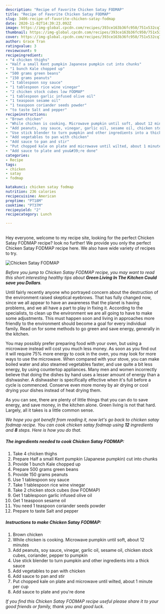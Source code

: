 ```yaml
---
description: "Recipe of Favorite Chicken Satay FODMAP"
title: "Recipe of Favorite Chicken Satay FODMAP"
slug: 3406-recipe-of-favorite-chicken-satay-fodmap
date: 2020-11-02T14:39:23.092Z
image: https://img-global.cpcdn.com/recipes/393ce163b36fc950/751x532cq70/chicken-satay-fodmap-recipe-main-photo.jpg
thumbnail: https://img-global.cpcdn.com/recipes/393ce163b36fc950/751x532cq70/chicken-satay-fodmap-recipe-main-photo.jpg
cover: https://img-global.cpcdn.com/recipes/393ce163b36fc950/751x532cq70/chicken-satay-fodmap-recipe-main-photo.jpg
author: Grace Tran
ratingvalue: 3
reviewcount: 9
recipeingredient:
- "4 chicken thighs"
- "Half a small Kent pumpkin Japanese pumpkin cut into chunks"
- "1 bunch Kale chopped up"
- "500 grams green beans"
- "150 grams peanuts"
- "1 tablespoon soy sauce"
- "1 tablespoon rice wine vinegar"
- "2 chicken stock cubes low FODMAP"
- "1 tablespoon garlic infused olive oil"
- "1 teaspoon sesame oil"
- "1 teaspoon coriander seeds powder"
- "to taste Salt and pepper"
recipeinstructions:
- "Brown chicken"
- "While chicken is cooking. Microwave pumpkin until soft, about 12 minutes"
- "Add peanuts, soy sauce, vinegar, garlic oil, sesame oil, chicken stock cubes, coriander, pepper to pumpkin"
- "Use stick blender to turn pumpkin and other ingredients into a thick sauce"
- "Add vegetables to pan with chicken"
- "Add sauce to pan and stir"
- "Put chopped kale on plate and microwave until wilted, about 1 minute per cup"
- "Add sauce to plate and you&#39;re done"
categories:
- Recipe
tags:
- chicken
- satay
- fodmap

katakunci: chicken satay fodmap 
nutrition: 236 calories
recipecuisine: American
preptime: "PT18M"
cooktime: "PT37M"
recipeyield: "2"
recipecategory: Lunch

---
```

<br>
Hey everyone, welcome to my recipe site, looking for the perfect Chicken Satay FODMAP recipe? look no further! We provide you only the perfect Chicken Satay FODMAP recipe here. We also have wide variety of recipes to try.
<br>


![Chicken Satay FODMAP](https://img-global.cpcdn.com/recipes/393ce163b36fc950/751x532cq70/chicken-satay-fodmap-recipe-main-photo.jpg)

<i>Before you jump to Chicken Satay FODMAP recipe, you may want to read this short interesting healthy tips about 
<strong>Green Living In The Kitchen Could save you Dollars</strong>.</i>
</br>

Until fairly recently anyone who portrayed concern about the destruction of the environment raised skeptical eyebrows. That has fully changed now, since we all appear to have an awareness that the planet is having problems, and we all have a part to play in fixing it. According to the specialists, to clean up the environment we are all going to have to make some adjustments. This must happen soon and living in approaches more friendly to the environment should become a goal for every individual family. Read on for some methods to go green and save energy, generally in the kitchen.

You may possibly prefer preparing food with your oven, but using a microwave instead will cost you much less money. As soon as you find out it will require 75% more energy to cook in the oven, you may look for more ways to use the microwave. When compared with your stove, you can make boiled water and also steamed vegetables faster, and use quite a bit less energy, by using countertop appliances. Many men and women incorrectly believe that doing the dishes by hand uses a lesser amount of energy than a dishwasher. A dishwasher is specifically effective when it's full before a cycle is commenced. Conserve even more money by air drying or cool drying your dishes instead of heat drying them.

As you can see, there are plenty of little things that you can do to save energy, and save money, in the kitchen alone. Green living is not that hard. Largely, all it takes is a little common sense.


<i>We hope you got benefit from reading it, now let's go back to chicken satay fodmap recipe. You can cook chicken satay fodmap using <strong>12</strong> ingredients and <strong>8</strong> steps. Here is how you do that.
</i>

##### The ingredients needed to cook Chicken Satay FODMAP:

1. Take 4 chicken thighs
1. Prepare Half a small Kent pumpkin (Japanese pumpkin) cut into chunks
1. Provide 1 bunch Kale chopped up
1. Prepare 500 grams green beans
1. Provide 150 grams peanuts
1. Use 1 tablespoon soy sauce
1. Take 1 tablespoon rice wine vinegar
1. Take 2 chicken stock cubes (low FODMAP)
1. Get 1 tablespoon garlic infused olive oil
1. Get 1 teaspoon sesame oil
1. You need 1 teaspoon coriander seeds powder
1. Prepare to taste Salt and pepper


##### Instructions to make Chicken Satay FODMAP:

1. Brown chicken
1. While chicken is cooking. Microwave pumpkin until soft, about 12 minutes
1. Add peanuts, soy sauce, vinegar, garlic oil, sesame oil, chicken stock cubes, coriander, pepper to pumpkin
1. Use stick blender to turn pumpkin and other ingredients into a thick sauce
1. Add vegetables to pan with chicken
1. Add sauce to pan and stir
1. Put chopped kale on plate and microwave until wilted, about 1 minute per cup
1. Add sauce to plate and you&#39;re done


<i>If you find this Chicken Satay FODMAP recipe useful please share it to your good friends or family, thank you and good luck.</i>

